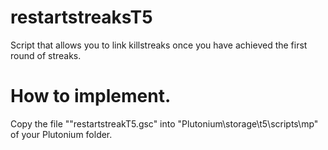 # restartstreaksT5

Script that allows you to link killstreaks once you have achieved the first round of streaks.<br>

# How to implement.

Copy the file ""restartstreakT5.gsc" into "Plutonium\storage\t5\scripts\mp" of your Plutonium folder.
